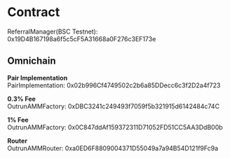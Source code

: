 # Contract

ReferralManager(BSC Testnet): 0x19D4B167198a6f5c5cF5A31668a0F276c3EF173e  

## Omnichain

**Pair Implementation**  
PairImplementation: 0x02b996Cf4749502c2b6a85DDecc6c3f2D2a4f723

**0.3% Fee**  
OutrunAMMFactory: 0xDBC3241c249493f7059f5b321915d6142484c74C

**1% Fee**  
OutrunAMMFactory: 0x0C847ddAf159372311D71052FD51CC5AA3DdB00b  

**Router**  
OutrunAMMRouter: 0xa0ED6F8809004371D55049a7a94B54D121f9Fc9a
